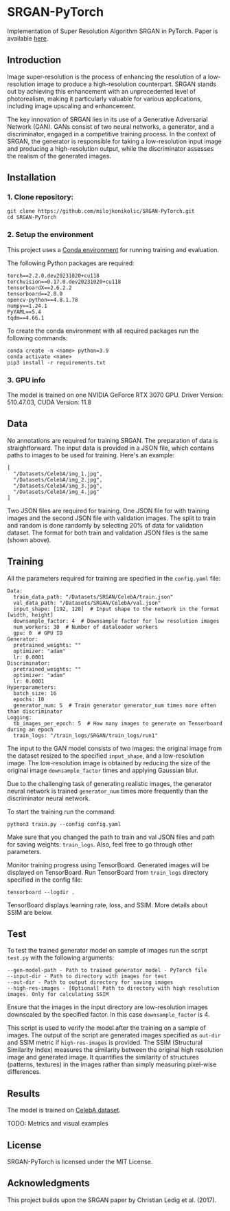 # SRGAN-PyTorch
Implementation of Super Resolution Algorithm SRGAN in PyTorch. Paper is available [here](https://arxiv.org/pdf/1609.04802.pdf).

## Introduction
Image super-resolution is the process of enhancing the resolution of a low-resolution image to produce a high-resolution counterpart. SRGAN stands out by achieving this enhancement with an unprecedented level of photorealism, making it particularly valuable for various applications, including image upscaling and enhancement.

The key innovation of SRGAN lies in its use of a Generative Adversarial Network (GAN). GANs consist of two neural networks, a generator, and a discriminator, engaged in a competitive training process. In the context of SRGAN, the generator is responsible for taking a low-resolution input image and producing a high-resolution output, while the discriminator assesses the realism of the generated images.


## Installation
### 1. Clone repository:
```
git clone https://github.com/milojkonikolic/SRGAN-PyTorch.git
cd SRGAN-PyTorch
```
### 2. Setup the environment
This project uses a [Conda environment](https://conda.io/projects/conda/en/latest/user-guide/tasks/manage-environments.html#managing-environments) for running training and evaluation.

The following Python packages are required:
```
torch==2.2.0.dev20231020+cu118
torchvision==0.17.0.dev20231020+cu118
tensorboardX==2.6.2.2
tensorboard==2.8.0
opencv-python==4.8.1.78
numpy==1.24.1
PyYAML==5.4
tqdm==4.66.1
```

To create the conda environment with all required packages run the following commands:
```
conda create -n <name> python=3.9
conda activate <name>
pip3 install -r requirements.txt
```

### 3. GPU info
The model is trained on one NVIDIA GeForce RTX 3070 GPU. Driver Version: 510.47.03, CUDA Version: 11.8

## Data
No annotations are required for training SRGAN. The preparation of data is straightforward. The input data is provided in a JSON file, which contains paths to images to be used for training. Here's an example:
```
[
  "/Datasets/CelebA/img_1.jpg",
  "/Datasets/CelebA/img_2.jpg",
  "/Datasets/CelebA/img_3.jpg",
  "/Datasets/CelebA/img_4.jpg"
]
```
Two JSON files are required for training. One JSON file for with training images and the second JSON file with validation images. The split to train and random is done randomly by selecting 20% of data for validation dataset. The format for both train and validation JSON files is the same (shown above).

## Training
All the parameters required for training are specified in the `config.yaml` file:
```
Data:
  train_data_path: "/Datasets/SRGAN/CelebA/train.json"
  val_data_path: "/Datasets/SRGAN/CelebA/val.json"
  input_shape: [192, 128]  # Input shape to the network in the format [width, height]
  downsample_factor: 4  # Downsample factor for low resolution images
  num_workers: 30  # Number of dataloader workers
  gpu: 0  # GPU ID
Generator:
  pretrained_weights: ""
  optimizer: "adam"
  lr: 0.0001
Discriminator:
  pretrained_weights: ""
  optimizer: "adam"
  lr: 0.0001
Hyperparameters:
  batch_size: 16
  epochs: 10
  generator_num: 5  # Train generator generator_num times more often than discriminator
Logging:
  tb_images_per_epoch: 5  # How many images to generate on Tensorboard during an epoch
  train_logs: "/train_logs/SRGAN/train_logs/run1"
```

The input to the GAN model consists of two images: the original image from the dataset resized to the specified `input_shape`, and a low-resolution image. The low-resolution image is obtained by reducing the size of the original image `downsample_factor` times and applying Gaussian blur.

Due to the challenging task of generating realistic images, the generator neural network is trained `generator_num` times more frequently than the discriminator neural network.

To start the training run the command:
```
python3 train.py --config config.yaml
```
Make sure that you changed the path to train and val JSON files and path for saving weights: `train_logs`. Also, feel free to go through other parameters.

Monitor training progress using TensorBoard. Generated images will be displayed on TensorBoard. Run TensorBoard from `train_logs` directory specified in the config file:
```
tensorboard --logdir .
```
TensorBoard displays learning rate, loss, and SSIM. More details about SSIM are below.

## Test
To test the trained generator model on sample of images run the script `test.py` with the following arguments:
```
--gen-model-path - Path to trained generator model - PyTorch file
--input-dir - Path to directory with images for test
--out-dir - Path to output directory for saving images
--high-res-images - [Optional] Path to directory with high resolution images. Only for calculating SSIM
```
Ensure that the images in the input directory are low-resolution images downscaled by the specified factor. In this case `downsample_factor` is 4.

This script is used to verify the model after the training on a sample of images. The output of the script are generated images specified as `out-dir` and SSIM metric if `high-res-images` is provided. The SSIM (Structural Similarity Index) measures the similarity between the original high resolution image and generated image. It quantifies the similarity of structures (patterns, textures) in the images rather than simply measuring pixel-wise differences.

## Results
The model is trained on [CelebA dataset](https://mmlab.ie.cuhk.edu.hk/projects/CelebA.html).

TODO: Metrics and visual examples

## License
SRGAN-PyTorch is licensed under the MIT License.

## Acknowledgments
This project builds upon the SRGAN paper by Christian Ledig et al. (2017).
